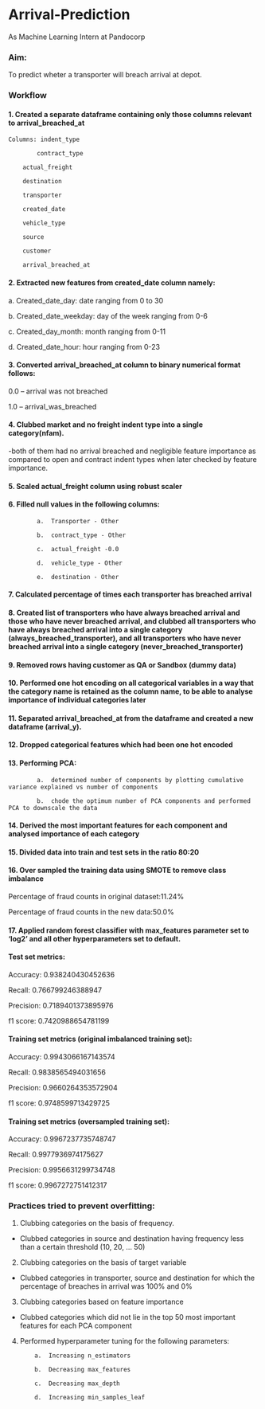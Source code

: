 # Arrival-Prediction
As Machine Learning Intern at Pandocorp
### Aim: 
To predict wheter a transporter will breach arrival at depot.

### Workflow
#### 1.	Created a separate dataframe containing only those columns relevant to arrival_breached_at 

    Columns: indent_type           

            contract_type         
  
  		actual_freight  
  
 		destination           
  
  		transporter           
  
  		created_date          
  
  		vehicle_type          
  
  		source               
  
  		customer              
  
  		arrival_breached_at 

#### 2.	Extracted new features from created_date column namely:

a.	Created_date_day: date ranging from 0 to 30

b.	Created_date_weekday: day of the week ranging from 0-6

c.	Created_day_month: month ranging from 0-11

d.	Created_date_hour: hour ranging from 0-23

#### 3.	Converted arrival_breached_at column to binary numerical format follows:

0.0	– arrival was not breached

1.0	– arrival_was_breached

#### 4.	Clubbed market and no freight indent type into a single category(nfam).

-both of them had no arrival breached and negligible feature importance as compared to open and contract indent types when later checked by feature importance.
 
#### 5. Scaled actual_freight column using robust scaler

#### 6.	Filled null values in the following columns:

            a.	Transporter - Other

            b.	contract_type - Other

            c.	actual_freight -0.0

            d.	vehicle_type - Other

            e.	destination - Other

#### 7.	Calculated percentage of times each transporter has breached arrival

#### 8.	Created list of transporters who have always breached arrival and those who have never breached arrival, and clubbed all transporters who have always breached arrival into a single category (always_breached_transporter), and all transporters who have never breached arrival into a single category (never_breached_transporter)

#### 9.	Removed rows having customer as QA or Sandbox (dummy data)


#### 10.	Performed one hot encoding on all categorical variables in a way that the category name is retained as the column name, to be able to analyse importance of individual categories later


#### 11.	Separated arrival_breached_at from the dataframe and created a new dataframe (arrival_y).


#### 12.	Dropped categorical features which had been one hot encoded


#### 13.	Performing PCA:

            a.	determined number of components by plotting cumulative variance explained vs number of components
 
            b.	chode the optimum number of PCA components and performed PCA to downscale the data


#### 14.	Derived the most important features for each component and analysed importance of each category 


#### 15.	Divided data into train and test sets in the ratio 80:20


#### 16.	Over sampled the training data using SMOTE to remove class imbalance

Percentage of fraud counts in original dataset:11.24%

Percentage of fraud counts in the new data:50.0%


#### 17.	 Applied random forest classifier with max_features parameter set to ‘log2’ and all other hyperparameters set to default.


#### Test set metrics:

Accuracy:  0.938240430452636

Recall:  0.766799246388947

Precision:  0.7189401373895976

f1 score:    0.7420988654781199


#### Training set metrics (original imbalanced training set):

Accuracy:  0.9943066167143574

Recall:  0.9838565494031656

Precision:  0.9660264353572904

f1 score:  0.9748599713429725

#### Training set metrics (oversampled training set):

Accuracy:  0.9967237735748747

Recall:  0.9977936974175627

Precision:  0.9956631299734748

f1 score:  0.9967272751412317

### Practices tried to prevent overfitting:

1.	Clubbing categories on the basis of frequency.

-	Clubbed categories in source and destination having frequency less than a certain threshold (10, 20, … 50)

2.	Clubbing categories on the basis of target variable

-	Clubbed categories in transporter, source and destination for which the percentage of breaches in arrival was 100% and 0%

3.	Clubbing categories based on feature importance

-	Clubbed categories which did not lie in the top 50 most important features for each PCA component

4.	Performed hyperparameter tuning for the following parameters:

            a.	Increasing n_estimators

            b.	Decreasing max_features

            c.	Decreasing max_depth

            d.	Increasing min_samples_leaf


